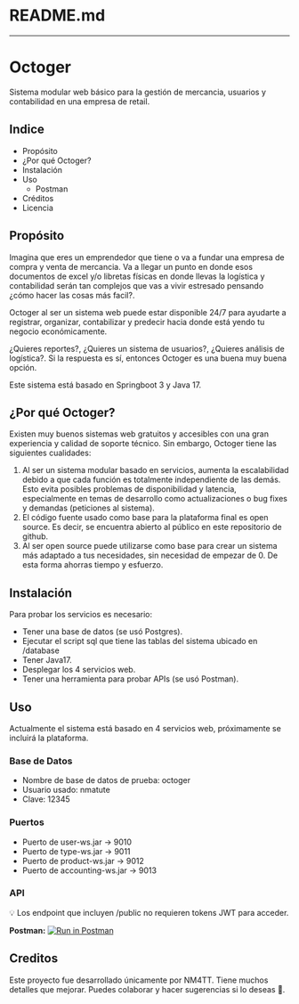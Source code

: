 # README.md

---

# Octoger

Sistema modular web básico para la gestión de mercancia, usuarios y contabilidad en una empresa de retail.

## Indice

- Propósito
- ¿Por qué Octoger?
- Instalación
- Uso
    - Postman
- Créditos
- Licencia

## Propósito

Imagina que eres un emprendedor que tiene o va a fundar una empresa de compra y venta de mercancia. Va a llegar un punto en donde esos documentos de excel y/o libretas físicas en donde llevas la logística y contabilidad serán tan complejos que vas a vivir estresado pensando ¿cómo hacer las cosas más facil?.

Octoger al ser un sistema web puede estar disponible 24/7 para ayudarte a registrar, organizar, contabilizar y predecir hacia donde está yendo tu negocio económicamente.

¿Quieres reportes?, ¿Quieres un sistema de usuarios?, ¿Quieres análisis de logística?. Si la respuesta es sí, entonces Octoger es una buena muy buena opción.

Este sistema está basado en Springboot 3 y Java 17.

## ¿Por qué Octoger?

Existen muy buenos sistemas web gratuitos y accesibles con una gran experiencia y calidad de soporte técnico. Sin embargo, Octoger tiene las siguientes cualidades:

1. Al ser un sistema modular basado en servicios, aumenta la escalabilidad debido a que cada función es totalmente independiente de las demás. Esto evita posibles problemas de disponibilidad y latencia, especialmente en temas de desarrollo como actualizaciones o bug fixes y demandas (peticiones al sistema).
2. El código fuente usado como base para la plataforma final es open source. Es decir, se encuentra abierto al público en este repositorio de github.
3. Al ser open source puede utilizarse como base para crear un sistema más adaptado a tus necesidades, sin necesidad de empezar de 0. De esta forma ahorras tiempo y esfuerzo.

## **Instalación**

Para probar los servicios es necesario:

- Tener una base de datos (se usó Postgres).
- Ejecutar el script sql que tiene las tablas del sistema ubicado en /database
- Tener Java17.
- Desplegar los 4 servicios web.
- Tener una herramienta para probar APIs (se usó Postman).

## **Uso**

Actualmente el sistema está basado en 4 servicios web, próximamente se incluirá la plataforma.

### Base de Datos

- Nombre de base de datos de prueba: octoger
- Usuario usado: nmatute
- Clave: 12345

### Puertos

- Puerto de user-ws.jar → 9010
- Puerto de type-ws.jar → 9011
- Puerto de product-ws.jar → 9012
- Puerto de accounting-ws.jar → 9013

### API

<aside>
💡 Los endpoint que incluyen /public no requieren tokens JWT para acceder.
</aside>

**Postman:**
[![Run in Postman](https://run.pstmn.io/button.svg)](https://god.gw.postman.com/run-collection/26385543-74f3d062-681a-4d35-ba8c-bf0cf87dc7e8?action=collection%2Ffork&collection-url=entityId%3D26385543-74f3d062-681a-4d35-ba8c-bf0cf87dc7e8%26entityType%3Dcollection%26workspaceId%3D9cb634f8-3cec-4555-bc51-ddc9db87fc14)

## **Creditos**

Este proyecto fue desarrollado únicamente por NM4TT. Tiene muchos detalles que mejorar. Puedes colaborar y hacer sugerencias si lo deseas 🙂.